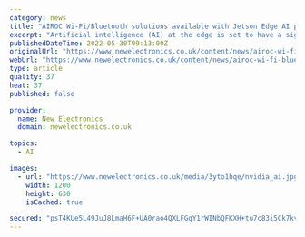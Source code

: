 ```yaml
---
category: news
title: "AIROC Wi-Fi/Bluetooth solutions available with Jetson Edge AI platform"
excerpt: "Artificial intelligence (AI) at the edge is set to have a significant impact on a number of industry verticals including robotics, smart cities, healthcare, industrial, retail, energy, and agriculture."
publishedDateTime: 2022-05-30T09:13:00Z
originalUrl: "https://www.newelectronics.co.uk/content/news/airoc-wi-fi-bluetooth-solutions-available-with-jetson-edge-ai-platform"
webUrl: "https://www.newelectronics.co.uk/content/news/airoc-wi-fi-bluetooth-solutions-available-with-jetson-edge-ai-platform"
type: article
quality: 37
heat: 37
published: false

provider:
  name: New Electronics
  domain: newelectronics.co.uk

topics:
  - AI

images:
  - url: "https://www.newelectronics.co.uk/media/3yto1hqe/nvidia_ai.jpg?width=1200&height=630&mode=crop"
    width: 1200
    height: 630
    isCached: true

secured: "psT4KUe5L49JuJ8LmaH6F+UA0rao4QXLFGgY1rWINbQFKXH+tu7c83i5Ck7kyZ+rP9vkvMlcXN0WwRuR6iD3Brcy9HQZUfZRxXwOM6bhbcU2Gby5Lb0hMrRwLH5n00EIYqQ4CRiAizu/Lf3dbSmLR1KnKpssWg0/e7yB7+aNlRHgB62E2h5CDagaon88SG91RQzwXMj1E06B513dapjF/BCotT+mBm3pnh8Hg8S1fEU6dwC/AYEEORpZ5ZUKFx9kAGTkET61Hy4xIQY0I6kjumuv4APYz9U9hpV2MW6TYHCAeNdF66THMXk/yq10rQbTyg9HWWQbNjBQtWuHgivWftnLqxNRgKkOcauIj7/eqqg=;ZYjJzpSLMXU3jQmucqMKDg=="
---
```


